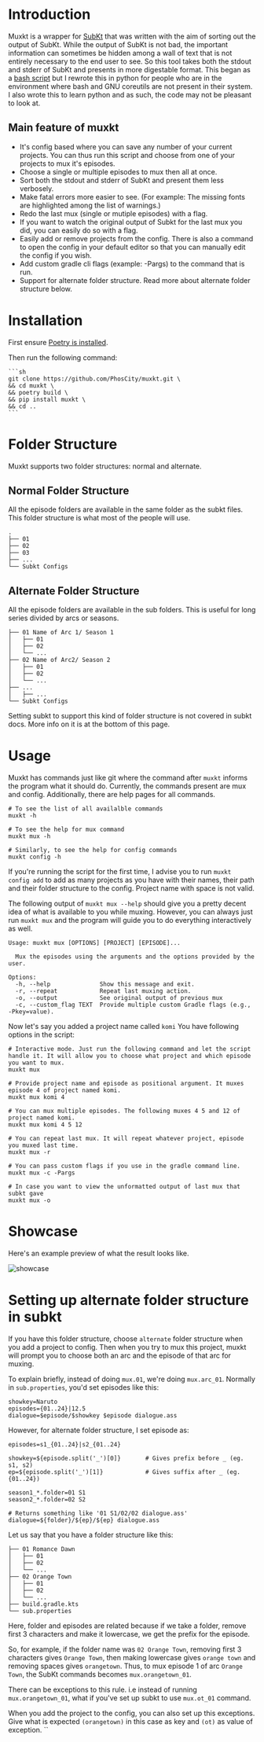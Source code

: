 # Introduction

Muxkt is a wrapper for [SubKt](https://github.com/Myaamori/SubKt) that was written with the aim of sorting out the output of SubKt. While the output of SubKt is not bad, the important information can sometimes be hidden among a wall of text that is not entirely necessary to the end user to see. So this tool takes both the stdout and stderr of SubKt and presents in more digestable format. This began as a [bash script](https://github.com/PhosCity/muxsh) but I rewrote this in python for people who are in the environment where bash and GNU coreutils are not present in their system. I also wrote this to learn python and as such, the code may not be pleasant to look at.

## Main feature of muxkt

- It's config based where you can save any number of your current projects. You can thus run this script and choose from one of your projects to mux it's episodes.
- Choose a single or multiple episodes to mux then all at once.
- Sort both the stdout and stderr of SubKt and present them less verbosely.
- Make fatal errors more easier to see. (For example: The missing fonts are highlighted among the list of warnings.)
- Redo the last mux (single or mutiple episodes) with a flag.
- If you want to watch the original output of Subkt for the last mux you did, you can easily do so with a flag.
- Easily add or remove projects from the config. There is also a command to open the config in your default editor so that you can manually edit the config if you wish.
- Add custom gradle cli flags (example: -Pargs) to the command that is run.
- Support for alternate folder structure. Read more about alternate folder structure below.

# Installation

First ensure [Poetry is installed](https://python-poetry.org/docs/#installation).

Then run the following command:

    ```sh
    git clone https://github.com/PhosCity/muxkt.git \
    && cd muxkt \
    && poetry build \
    && pip install muxkt \
    && cd ..
    ```

# Folder Structure

Muxkt supports two folder structures: normal and alternate.

## Normal Folder Structure

All the episode folders are available in the same folder as the subkt files. This folder structure is what most of the people will use.

```
.
├── 01
├── 02
├── 03
├── ...
└── Subkt Configs
```

## Alternate Folder Structure

All the episode folders are available in the sub folders. This is useful for long series divided by arcs or seasons.

```.
├── 01 Name of Arc 1/ Season 1
│   ├── 01
│   ├── 02
│   └── ...
├── 02 Name of Arc2/ Season 2
│   ├── 01
│   ├── 02
│   └── ...
├── ...
│   ├── ...
└── Subkt Configs
```

Setting subkt to support this kind of folder structure is not covered in subkt docs. More info on it is at the bottom of this page.

# Usage

Muxkt has commands just like git where the command after `muxkt` informs the program what it should do. Currently, the commands present are mux and config. Additionally, there are help pages for all commands.

```
# To see the list of all availalble commands
muxkt -h

# To see the help for mux command
muxkt mux -h

# Similarly, to see the help for config commands
muxkt config -h
```

If you're running the script for the first time, I advise you to run `muxkt config add` to add as many projects as you have with their names, their path and their folder structure to the config. Project name with space is not valid.

The following output of `muxkt mux --help` should give you a pretty decent idea of what is available to you while muxing. However, you can always just run `muxkt mux` and the program will guide you to do everything interactively as well.

```
Usage: muxkt mux [OPTIONS] [PROJECT] [EPISODE]...

  Mux the episodes using the arguments and the options provided by the user.

Options:
  -h, --help              Show this message and exit.
  -r, --repeat            Repeat last muxing action.
  -o, --output            See original output of previous mux
  -c, --custom_flag TEXT  Provide multiple custom Gradle flags (e.g., -Pkey=value).
```

Now let's say you added a project name called `komi` You have following options in the script:

```
# Interactive mode. Just run the following command and let the script handle it. It will allow you to choose what project and which episode you want to mux.
muxkt mux

# Provide project name and episode as positional argument. It muxes episode 4 of project named komi.
muxkt mux komi 4

# You can mux multiple episodes. The following muxes 4 5 and 12 of project named komi.
muxkt mux komi 4 5 12

# You can repeat last mux. It will repeat whatever project, episode you muxed last time.
muxkt mux -r

# You can pass custom flags if you use in the gradle command line.
muxkt mux -c -Pargs

# In case you want to view the unformatted output of last mux that subkt gave
muxkt mux -o
```

# Showcase

Here's an example preview of what the result looks like.

![showcase](https://github.com/user-attachments/assets/4e569f19-d172-4ed8-813a-a0588477bd91)

# Setting up alternate folder structure in subkt

If you have this folder structure, choose `alternate` folder structure when you add a project to config. Then when you try to mux this project, muxkt will prompt you to choose both an arc and the episode of that arc for muxing.

To explain briefly, instead of doing `mux.01`, we're doing `mux.arc_01`. Normally in `sub.properties`, you'd set episodes like this:

```
showkey=Naruto
episodes={01..24}|12.5
dialogue=$episode/$showkey $episode dialogue.ass
```

However, for alternate folder structure, I set episode as:

```
episodes=s1_{01..24}|s2_{01..24}

showkey=${episode.split('_')[0]}       # Gives prefix before _ (eg. s1, s2)
ep=${episode.split('_')[1]}            # Gives suffix after _ (eg. {01..24})

season1_*.folder=01 S1
season2_*.folder=02 S2

# Returns something like '01 S1/02/02 dialogue.ass'
dialogue=${folder}/${ep}/${ep} dialogue.ass
```

Let us say that you have a folder structure like this:

```.
├── 01 Romance Dawn
│   ├── 01
│   ├── 02
│   └── ...
├── 02 Orange Town
│   ├── 01
│   ├── 02
│   └── ...
├── build.gradle.kts
└── sub.properties
```

Here, folder and episodes are related because if we take a folder, remove first 3 characters and make it lowercase, we get the prefix for the episode.

So, for example, if the folder name was `02 Orange Town`, removing first 3 characters gives `Orange Town`, then making lowercase gives `orange town` and removing spaces gives `orangetown`. Thus, to mux episode 1 of arc `Orange Town`, the SubKt commands becomes `mux.orangetown_01`.

There can be exceptions to this rule. i.e instead of running `mux.orangetown_01`, what if you've set up subkt to use `mux.ot_01` command.

When you add the project to the config, you can also set up this exceptions.
Give what is expected `(orangetown)` in this case as key and `(ot)` as value of exception.
``
